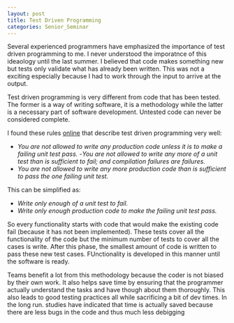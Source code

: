 ```yaml
---
layout: post
title: Test Driven Programming
categories: Senior_Seminar
---
```


Several experienced programmers have emphasized the importance of test driven programming to me. I never understood the imporatnce of this ideaology until the last summer. I believed that code makes something new but tests only validate what has already been written. This was not a exciting especially because I had to work through the input to arrive at the output.

Test driven programming is very different from code that has been tested. The former is a way of writing software, it is a methodology while the latter is a necessary part of software development. Untested code can never be considered complete.

I found these rules [online](https://medium.freecodecamp.org/test-driven-development-what-it-is-and-what-it-is-not-41fa6bca02a2) that describe test driven programming very well:

-   _You are not allowed to write any production code unless it is to make a failing unit test pass._
    \-_You are not allowed to write any more of a unit test than is sufficient to fail; and compilation failures are failures._
-   _You are not allowed to write any more production code than is sufficient to pass the one failing unit test._

This can be simplified as:

-   _Write only enough of a unit test to fail._
-   _Write only enough production code to make the failing unit test pass._

So every functionality starts with code that would make the existing code fail (because it has not been implemented). These tests cover all the functionality of the code but the minimum number of tests to cover all the cases is write. After this phase, the smallest amount of code is written to pass these new test cases. FUnctionality is developed in this manner until the software is ready.

Teams benefit a lot from this methodology because the coder is not biased by their own work. It also helps save time by ensuring that the programmer actually understand the tasks and have though about them thoroughly. This also leads to good testing practices all while sacrificing a bit of dev times. In the long run. studies have indicated that time is actually saved because there are less bugs in the code and thus much less debigging
